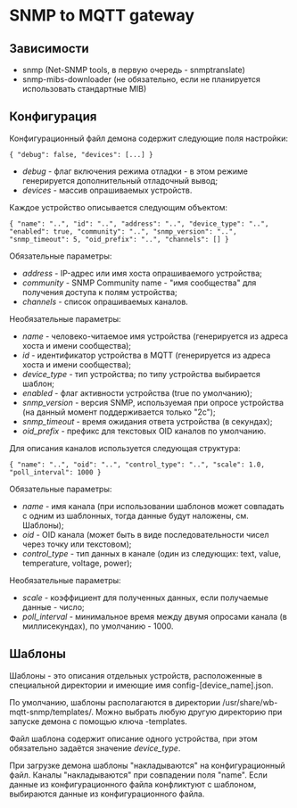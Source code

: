 SNMP to MQTT gateway
====================

Зависимости
-----------

* snmp (Net-SNMP tools, в первую очередь - snmptranslate)
* snmp-mibs-downloader (не обязательно, если не планируется использовать стандартные MIB)


Конфигурация
------------

Конфигурационный файл демона содержит следующие поля настройки:

`
{
    "debug": false,
    "devices": [...]
}
`

* *debug* - флаг включения режима отладки - в этом режиме генерируется дополнительный отладочный вывод;
* *devices* - массив опрашиваемых устройств.

Каждое устройство описывается следующим объектом:

`
{
    "name": "..",
    "id": "..",
    "address": "..",
    "device_type": "..",
    "enabled": true,
    "community": "..",
    "snmp_version": "..",
    "snmp_timeout": 5,
    "oid_prefix": "..",
    "channels": []
}
`

Обязательные параметры:
* *address* - IP-адрес или имя хоста опрашиваемого устройства;
* *community* - SNMP Community name - "имя сообщества" для получения доступа к полям устройства;
* *channels* - список опрашиваемых каналов.

Необязательные параметры:
* *name* - человеко-читаемое имя устройства (генерируется из адреса хоста и имени сообщества);
* *id* - идентификатор устройства в MQTT (генерируется из адреса хоста и имени сообщества);
* *device_type* - тип устройства; по типу устройства выбирается шаблон;
* *enabled* - флаг активности устройства (true по умолчанию);
* *snmp_version* - версия SNMP, используемая при опросе устройства (на данный момент поддерживается только "2c");
* *snmp_timeout* - время ожидания ответа устройства (в секундах);
* *oid_prefix* - префикс для текстовых OID каналов по умолчанию.


Для описания каналов используется следующая структура:

`
{
    "name": "..",
    "oid": "..",
    "control_type": "..",
    "scale": 1.0,
    "poll_interval": 1000
}
`

Обязательные параметры:
* *name* - имя канала (при использовании шаблонов может совпадать с одним из шаблонных, тогда данные будут наложены, см. Шаблоны);
* *oid* - OID канала (может быть в виде последовательности чисел через точку или текстовом);
* *control_type* - тип данных в канале (один из следующих: text, value, temperature, voltage, power);

Необязательные параметры:
* *scale* - коэффициент для полученных данных, если получаемые данные - число;
* *poll_interval* - минимальное время между двумя опросами канала (в миллисекундах), по умолчанию - 1000.


Шаблоны
-------

Шаблоны - это описания отдельных устройств, расположенные в специальной директории и имеющие имя config-[device_name].json.

По умолчанию, шаблоны располагаются в директории /usr/share/wb-mqtt-snmp/templates/. Можно выбрать любую другую директорию при
запуске демона с помощью ключа -templates.

Файл шаблона содержит описание одного устройства, при этом обязательно задаётся значение *device_type*.

При загрузке демона шаблоны "накладываются" на конфигурационный файл. Каналы "накладываются" при совпадении поля "name".
Если данные из конфигурационного файла конфликтуют с шаблоном, выбираются данные из конфигурационного файла.
